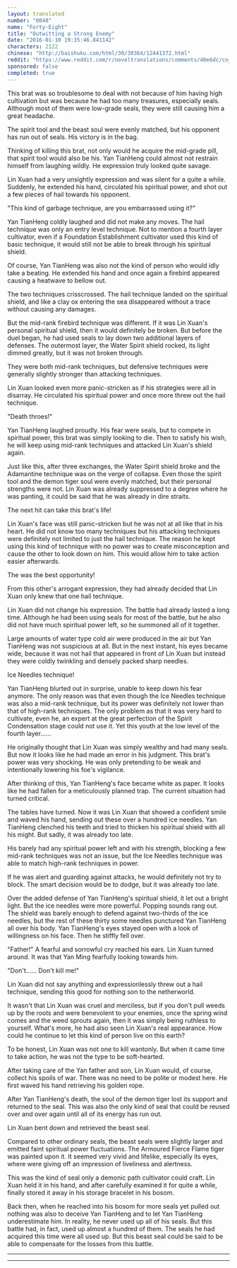 ```yaml
---
layout: translated
number: "0048"
name: "Forty-Eight"
title: "Outwitting a Strong Enemy"
date: "2016-01-10 19:35:46.841142"
characters: 2122
chinese: "http://baishuku.com/html/30/30364/12441372.html"
reddit: "https://www.reddit.com/r/noveltranslations/comments/40e6dc/cn_tempered_immortal_chapter_0048/"
sponsored: false
completed: true
---
```


This brat was so troublesome to deal with not because of him having high cultivation but was because he had too many treasures, especially seals. Although most of them were low-grade seals, they were still causing him a great headache.

The spirit tool and the beast soul were evenly matched, but his opponent has run out of seals. His victory is in the bag.

Thinking of killing this brat, not only would he acquire the mid-grade pill, that spirit tool would also be his. Yan TianHeng could almost not restrain himself from laughing wildly. He expression truly looked quite savage.

Lin Xuan had a very unsightly expression and was silent for a quite a while. Suddenly, he extended his hand, circulated his spiritual power, and shot out a few pieces of hail towards his opponent.

"This kind of garbage technique, are you embarrassed using it?"

Yan TianHeng coldly laughed and did not make any moves. The hail technique was only an entry level technique. Not to mention a fourth layer cultivator, even if a Foundation Establishment cultivator used this kind of basic technique, it would still not be able to break through his spiritual shield.

Of course, Yan TianHeng was also not the kind of person who would idly take a beating. He extended his hand and once again a firebird appeared causing a heatwave to bellow out.

The two techniques crisscrossed. The hail technique landed on the spiritual shield, and like a clay ox entering the sea disappeared without a trace without causing any damages.

But the mid-rank firebird technique was different. If it was Lin Xuan's personal spiritual shield, then it would definitely be broken. But before the duel began, he had used seals to lay down two additional layers of defenses. The outermost layer, the Water Spirit shield rocked, its light dimmed greatly, but it was not broken through.

They were both mid-rank techniques, but defensive techniques were generally slightly stronger than attacking techniques.

Lin Xuan looked even more panic-stricken as if his strategies were all in disarray. He circulated his spiritual power and once more threw out the hail technique.

"Death throes!"

Yan TianHeng laughed proudly. His fear were seals, but to compete in spiritual power, this brat was simply looking to die. Then to satisfy his wish, he will keep using mid-rank techniques and attacked Lin Xuan's shield again.

Just like this, after three exchanges, the Water Spirit shield broke and the Adamantine technique was on the verge of collapse. Even those the spirit tool and the demon tiger soul were evenly matched, but their personal strengths were not. Lin Xuan was already suppressed to a degree where he was panting, it could be said that he was already in dire straits.

The next hit can take this brat's life!

Lin Xuan's face was still panic-stricken but he was not at all like that in his heart. He did not know too many techniques but his attacking techniques were definitely not limited to just the hail technique. The reason he kept using this kind of technique with no power was to create misconception and cause the other to look down on him. This would allow him to take action easier afterwards.

The was the best opportunity!

From this other's arrogant expression, they had already decided that Lin Xuan only knew that one hail technique.

Lin Xuan did not change his expression. The battle had already lasted a long time. Although he had been using seals for most of the battle, but he also did not have much spiritual power left, so he summoned all of it together.

Large amounts of water type cold air were produced in the air but Yan TianHeng was not suspicious at all. But in the next instant, his eyes became wide, because it was not hail that appeared in front of Lin Xuan but instead they were coldly twinkling and densely packed sharp needles.

Ice Needles technique!

Yan TianHeng blurted out in surprise, unable to keep down his fear anymore. The only reason was that even though the Ice Needles technique was also a mid-rank technique, but its power was definitely not lower than that of high-rank techniques. The only problem as that it was very hard to cultivate, even he, an expert at the great perfection of the Spirit Condensation stage could not use it. Yet this youth at the low level of the fourth layer......

He originally thought that Lin Xuan was simply wealthy and had many seals. But now it looks like he had made an error in his judgment. This brat's power was very shocking. He was only pretending to be weak and intentionally lowering his foe's vigilance.

After thinking of this, Yan TianHeng's face became white as paper. It looks like he had fallen for a meticulously planned trap. The current situation had turned critical.

The tables have turned. Now it was Lin Xuan that showed a confident smile and waved his hand, sending out these over a hundred ice needles. Yan TianHeng clenched his teeth and tried to thicken his spiritual shield with all his might. But sadly, it was already too late.

His barely had any spiritual power left and with his strength, blocking a few mid-rank techniques was not an issue, but the Ice Needles technique was able to match high-rank techniques in power.

If he was alert and guarding against attacks, he would definitely not try to block. The smart decision would be to dodge, but it was already too late.

Over the added defense of Yan TianHeng's spiritual shield, it let out a bright light. But the ice needles were more powerful. Popping sounds rang out. The shield was barely enough to defend against two-thirds of the ice needles, but the rest of these thirty some needles punctured Yan TianHeng all over his body. Yan TianHeng's eyes stayed open with a look of willingness on his face. Then he stiffly fell over.

"Father!" A fearful and sorrowful cry reached his ears. Lin Xuan turned around. It was that Yan Ming fearfully looking towards him.

"Don't...... Don't kill me!"

Lin Xuan did not say anything and expressionlessly threw out a hail technique, sending this good for nothing son to the netherworld.

It wasn't that Lin Xuan was cruel and merciless, but if you don't pull weeds up by the roots and were benevolent to your enemies, once the spring wind comes and the weed sprouts again, then it was simply being ruthless to yourself. What's more, he had also seen Lin Xuan's real appearance. How could he continue to let this kind of person live on this earth?

To be honest, Lin Xuan was not one to kill wantonly. But when it came time to take action, he was not the type to be soft-hearted.

After taking care of the Yan father and son, Lin Xuan would, of course, collect his spoils of war. There was no need to be polite or modest here. He first waved his hand retrieving his golden rope.

After Yan TianHeng's death, the soul of the demon tiger lost its support and returned to the seal. This was also the only kind of seal that could be reused over and over again until all of its energy has run out.

Lin Xuan bent down and retrieved the beast seal.

Compared to other ordinary seals, the beast seals were slightly larger and emitted faint spiritual power fluctuations. The Armoured Fierce Flame tiger was painted upon it. It seemed very vivid and lifelike, especially its eyes, where were giving off an impression of liveliness and alertness.

This was the kind of seal only a demonic path cultivator could craft. Lin Xuan held it in his hand, and after carefully examined it for quite a while, finally stored it away in his storage bracelet in his bosom.

Back then, when he reached into his bosom for more seals yet pulled out nothing was also to deceive Yan TianHeng and to let Yan TianHeng underestimate him. In reality, he never used up all of his seals. But this battle had, in fact, used up almost a hundred of them. The seals he had acquired this time were all used up. But this beast seal could be said to be able to compensate for the losses from this battle.

- - -
- - -

